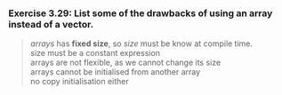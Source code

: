 ### Exercise 3.29: List some of the drawbacks of using an array instead of a vector.
>   *arrays* has **fixed size**, so *size* must be know at compile time.     
>   size must be a constant expression     
>   arrays are not flexible, as we cannot change its size      
>   arrays cannot be initialised from another array      
>   no copy initialisation either        
